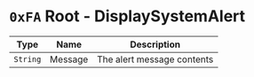 # `0xFA` Root - DisplaySystemAlert

| Type | Name | Description |
|---|---|---|
|`String`|Message|The alert message contents|
